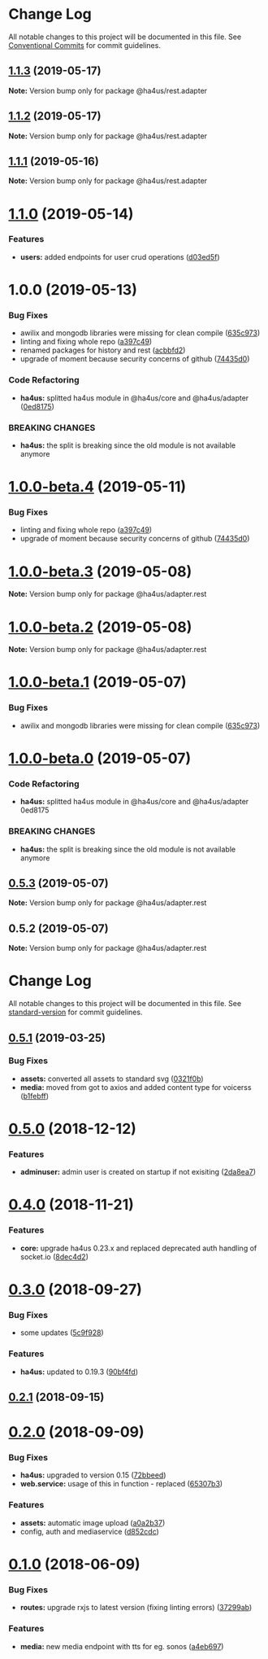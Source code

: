 # Change Log

All notable changes to this project will be documented in this file.
See [Conventional Commits](https://conventionalcommits.org) for commit guidelines.

## [1.1.3](https://github.com/ha4us/ha4us/compare/@ha4us/rest.adapter@1.1.2...@ha4us/rest.adapter@1.1.3) (2019-05-17)

**Note:** Version bump only for package @ha4us/rest.adapter





## [1.1.2](https://github.com/ha4us/ha4us/compare/@ha4us/rest.adapter@1.1.1...@ha4us/rest.adapter@1.1.2) (2019-05-17)

**Note:** Version bump only for package @ha4us/rest.adapter





## [1.1.1](https://github.com/ha4us/ha4us/compare/@ha4us/rest.adapter@1.1.0...@ha4us/rest.adapter@1.1.1) (2019-05-16)

**Note:** Version bump only for package @ha4us/rest.adapter





# [1.1.0](https://github.com/ha4us/ha4us/compare/@ha4us/rest.adapter@1.0.0...@ha4us/rest.adapter@1.1.0) (2019-05-14)


### Features

* **users:** added endpoints for user crud operations ([d03ed5f](https://github.com/ha4us/ha4us/commit/d03ed5f))





# 1.0.0 (2019-05-13)


### Bug Fixes

* awilix and mongodb libraries were missing for clean compile ([635c973](https://github.com/ha4us/ha4us/commit/635c973))
* linting and fixing whole repo ([a397c49](https://github.com/ha4us/ha4us/commit/a397c49))
* renamed packages for history and rest ([acbbfd2](https://github.com/ha4us/ha4us/commit/acbbfd2))
* upgrade of moment because security concerns of github ([74435d0](https://github.com/ha4us/ha4us/commit/74435d0))


### Code Refactoring

* **ha4us:** splitted ha4us module in @ha4us/core and @ha4us/adapter ([0ed8175](https://github.com/ha4us/ha4us/commit/0ed8175))


### BREAKING CHANGES

* **ha4us:** the split is breaking since the old module is not available anymore





# [1.0.0-beta.4](https://github.com/ha4us/ha4us/compare/@ha4us/adapter.rest@1.0.0-beta.3...@ha4us/adapter.rest@1.0.0-beta.4) (2019-05-11)


### Bug Fixes

* linting and fixing whole repo ([a397c49](https://github.com/ha4us/ha4us/commit/a397c49))
* upgrade of moment because security concerns of github ([74435d0](https://github.com/ha4us/ha4us/commit/74435d0))





# [1.0.0-beta.3](https://github.com/ha4us/ha4us/compare/@ha4us/adapter.rest@1.0.0-beta.2...@ha4us/adapter.rest@1.0.0-beta.3) (2019-05-08)

**Note:** Version bump only for package @ha4us/adapter.rest





# [1.0.0-beta.2](https://github.com/ha4us/ha4us/compare/@ha4us/adapter.rest@1.0.0-beta.1...@ha4us/adapter.rest@1.0.0-beta.2) (2019-05-08)

**Note:** Version bump only for package @ha4us/adapter.rest





# [1.0.0-beta.1](https://github.com/ha4us/ha4us/compare/@ha4us/adapter.rest@1.0.0-beta.0...@ha4us/adapter.rest@1.0.0-beta.1) (2019-05-07)


### Bug Fixes

* awilix and mongodb libraries were missing for clean compile ([635c973](https://github.com/ha4us/ha4us/commit/635c973))





# [1.0.0-beta.0](/compare/@ha4us/adapter.rest@0.5.3...@ha4us/adapter.rest@1.0.0-beta.0) (2019-05-07)


### Code Refactoring

* **ha4us:** splitted ha4us module in @ha4us/core and @ha4us/adapter 0ed8175


### BREAKING CHANGES

* **ha4us:** the split is breaking since the old module is not available anymore





## [0.5.3](/compare/@ha4us/adapter.rest@0.5.2...@ha4us/adapter.rest@0.5.3) (2019-05-07)

**Note:** Version bump only for package @ha4us/adapter.rest





## 0.5.2 (2019-05-07)

**Note:** Version bump only for package @ha4us/adapter.rest





# Change Log

All notable changes to this project will be documented in this file. See [standard-version](https://github.com/conventional-changelog/standard-version) for commit guidelines.

<a name="0.5.1"></a>
## [0.5.1](https://github.com/ha4us/ha4us-rest/compare/v0.5.0...v0.5.1) (2019-03-25)


### Bug Fixes

* **assets:** converted all assets to standard svg ([0321f0b](https://github.com/ha4us/ha4us-rest/commit/0321f0b))
* **media:** moved from got to axios and added content type for voicerss ([b1febff](https://github.com/ha4us/ha4us-rest/commit/b1febff))



<a name="0.5.0"></a>
# [0.5.0](https://github.com/ha4us/ha4us-rest/compare/v0.4.0...v0.5.0) (2018-12-12)


### Features

* **adminuser:** admin user is created on startup if not exisiting ([2da8ea7](https://github.com/ha4us/ha4us-rest/commit/2da8ea7))



<a name="0.4.0"></a>
# [0.4.0](https://github.com/ha4us/ha4us-rest/compare/v0.3.0...v0.4.0) (2018-11-21)


### Features

* **core:** upgrade ha4us 0.23.x and replaced deprecated auth handling of socket.io ([8dec4d2](https://github.com/ha4us/ha4us-rest/commit/8dec4d2))



<a name="0.3.0"></a>
# [0.3.0](https://github.com/ha4us/ha4us-rest/compare/v0.2.1...v0.3.0) (2018-09-27)


### Bug Fixes

* some updates ([5c9f928](https://github.com/ha4us/ha4us-rest/commit/5c9f928))


### Features

* **ha4us:** updated to 0.19.3 ([90bf4fd](https://github.com/ha4us/ha4us-rest/commit/90bf4fd))



<a name="0.2.1"></a>
## [0.2.1](https://github.com/ha4us/ha4us-rest/compare/v0.2.0...v0.2.1) (2018-09-15)



<a name="0.2.0"></a>
# [0.2.0](https://github.com/ha4us/ha4us-rest/compare/v0.1.0...v0.2.0) (2018-09-09)


### Bug Fixes

* **ha4us:** upgraded to version 0.15 ([72bbeed](https://github.com/ha4us/ha4us-rest/commit/72bbeed))
* **web.service:** usage of this in function - replaced ([65307b3](https://github.com/ha4us/ha4us-rest/commit/65307b3))


### Features

* **assets:** automatic image upload ([a0a2b37](https://github.com/ha4us/ha4us-rest/commit/a0a2b37))
* config, auth and mediaservice ([d852cdc](https://github.com/ha4us/ha4us-rest/commit/d852cdc))



<a name="0.1.0"></a>
# [0.1.0](https://github.com/ha4us/ha4us-rest/compare/v0.0.3...v0.1.0) (2018-06-09)


### Bug Fixes

* **routes:** upgrade rxjs to latest version (fixing linting errors) ([37299ab](https://github.com/ha4us/ha4us-rest/commit/37299ab))


### Features

* **media:** new media endpoint with tts for eg. sonos ([a4eb697](https://github.com/ha4us/ha4us-rest/commit/a4eb697))
